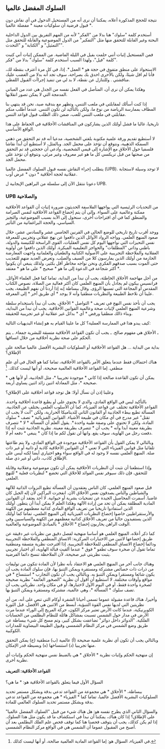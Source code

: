 ## السلوك المفضل عالميا

نتيجة للحجج المذكورة أعلاه، يمكننا أن نرى أنه من المستحيل الدخول في أي نقاش دون قبول فرضية أن سلوكيات معينة * مفضلة عالميا *.

أستخدم كلمة "سلوك" هنا بدلا من "الفكر" لأنه من المهم التفريق بين الدول الداخلية البحتة وغير القابلة للتحقق منها مثل "التفكير" من الدول الموضوعية والقابلة للتحقق مثل "التمثيل" و "الكتابة" و "التحدث".

فمن المستحيل إثبات أنني حلمت بفيل في الليلة الماضية. من الممكن إثبات أني كتبت كلمة "فيل"، ولهذا السبب أستخدم كلمة "سلوك" بدلا من "فكر".

الاستحواذ على منطق متفوق في حجة هو * العمل *. إذا، في كل مرة أعترف بنقطة لك، فأنا لم اقل شيئا، ولكن بالأحرى احدق بك بصراحة، سوف تجد أنه بدلا من الغضب عليك مناقشتي . وللتنازل عن نقطة، لا بد لي من تنفيذ إجراأت القبول اللفظي.

وهكذا يمكن أن نرى أن، المتأصل في الفعل نفسه من الجدل هي عدد من المباني المدمجة التي لا يمكن تصور انقلابها.

إذا كنت أسألك لمقابلتي في ملعب التنس، وتظهر مع بندقية صيد، نحن قد ينتهي بنا المطاف بممارسة الرياضة من نوع ما، ولكن بالتأكيد لن تكون التنس. عندما أطلب منكم مقابلتي في ملعب التنس للعب، ضمن  ذلك الطلب قبول قواعد التنس.

تاريخيا، غالبا ما فشل أولئك الذين يشاركون في المناقشات الأخلاقية في الحفاظ على هذا الواقع الأساسي.  


لا أستطيع تقديم ورقة علمية مكتوبة بلغتي الشخصية، مدعيا أنه قد تم التحقق من ذهني السمكة الذهبية، ونتوقع أن تؤخذ على محمل الجد. وبالمثل، لا أستطيع أن أبدأ نقاشا فلسفيا حول الأخلاق مع الإشارة إلى قيمي الشخصية، وادعي أن حججتي قد تم التحقق من صحتها من قبل تريكسي كل ما هو غير معروف وغير مرئي، ونتوقع أن تؤخذ على محمل الجد.

يتطلب إجراء النقاش نفسه قبول السلوك المفضل عالميا (UPB). لا توجد وسيلة لاستجابة عقلانية لحجة أخلاقية * دون * عرض أوب.

دعونا ننتقل الآن إلى سلسلة من البراهين الإيجابية ل UPB. 

### UPB والصلاحية

من التحديات الرئيسية التي يواجهها الفلاسفة الحديثون ضرورة إثبات أن القواعد الأخلاقية ممكنة وعالمية على السواء. وإلى أن يتم إخضاع القواعد الأخلاقية لنفس الصرامة والمنطق كما في أي اقتراحات أخرى، سنحول إلى الأبد بسبب الموضوعية، والتحيز السياسي، والحجة البراغماتية من التأثير.

ووجد أقرب تاريخ تاريخي للوضع الحالي في القرنين الخامس عشر والسادس عشر، خلال صعود المنهج العلمي. وواجه الرواد الأوائل الذين دافعوا عن نهج عقلاني وتجريبي للمعرفة نفس التحيزات التي نواجهها اليوم  كل نفس العقليات، القوى الراسخة للكنيسة والدولة، باطني وذاتي "المطلقات" والحواجز التعليمية المبكرة. أولئك الذين دافعوا عن أولوية العقلانية والملاحظة التجريبية على الأصولية الكتابية والطغيان والعلمانية واجهت المعارضة الحازمة من أولئك الذين يمارسون كلا من السيف والصلب. وتعرض العديد منهم للتعذيب حتى الموت بسبب صدقهم الفكري ونحن  نواجه مخاطر أقل بكثير، ولذلك ينبغي أن يكونوا أكثر شجاعة في الدعوة إلى ما هو * صحيح * على ما هو * معتقد *. 

من أجل مهاجمة الأخلاق الخاطئة، يجب أن نبدأ من البداية، تماما كما فعل العلماء الأوائل. فرانسيس بيكون لم يجادل بأن المنهج العلمي كان أكثر فعالية من الصلاة، نصوص الكتاب المقدس أو المجاعة التي تسببها الرؤى. وقال ببساطة إنه إذا أردنا أن نفهم الطبيعة، يجب علينا أن نلاحظ الطبيعة والنظريات منطقيا  وأنه لا يوجد * أي طريق آخر * إلى المعرفة.

يجب أن نأخذ نفس النهج في تعريف * التواصل * الأخلاق. يجب أن نبدأ باستخدام سلطة وشرعية المنهج العلمي لإثبات صحة وعالمية القوانين الأخلاقية. يجب أن نبدأ من البداية، وبناء ذالك منطقيا ورفض * أي * بدائل غير عقلانية أو غير تجريبية للحقيقة. 

كيف يبدو هذا في الممارسة العملية؟ كل ما علينا القيام به هو إنشاء البديهيات التالية:

ـ الأخلاق هي مفهوم صالح.
ـ يجب أن تكون القواعد الأخلاقية متسقة للبشرية جمعاء.
ـ يتم الحكم على صحة نظرية أخلاقية من خلال اتساقها.

بداية من البداية ... هل القواعد الأخلاقية أو السلوكيات البشرية الأفضل عالميا صالحة على الإطلاق؟

هناك احتمالان فقط عندما يتعلق الأمر بالقواعد الأخلاقية، تماما كما هو الحال في أي علم منطقي. إما القواعد الأخلاقية العالمية صحيحة، أو أنها ليست كذلك. [^ 6]

يمكن أن تكون القاعدة صالحة إذا كاني * موجودة تجريبيا *، مثل الجاذبية، أو لأنها هي * صحيحة *، مثل المعادلة اثنين زائد اثنين يساوي أربعة.

وعلينا إذن أن نسأل أولا: هل توجد قواعد أخلاقية على الإطلاق؟ 

بالتأكيد ليس في الواقع المادي، والدي لا يحتوي على أو يطيع قاعدة أخلاقية واحدة. القواعد الأخلاقية تختلف عن قواعد الفيزياء، كما أن الأسلوب العلمي يختلف عن الجاذبية. المسألة تطيع ببطء الجاذبية أو القانون الثاني للديناميكا الحرارية، ولكن "أنت لا يجب ان تقتل" غير مدرج في أي مكان في طبيعة الأشياء. القوانين الفيزيائية * تصف * سلوك المادة، ولكن لا تحتوي على وصفة طبية واحدة *. يقول العلم أن المسألة * لا * تتصرف بطريقة معينة  أبدا وأنه * يجب أن * تتصرف بطريقة معينة. نظرية الجاذبية تثبت أنه إذا دفعت رجل من الهاوية،  سوف يقع. وانها لن تقول لكم ما إذا كان * ينبغي * دفعه أم لا.

وبالتالي لا يمكن القول بأن القواعد الأخلاقية موجودة في الواقع المادي، ولا يتم طاعتها تلقائيا مثل قوانين الفيزياء التي لا تعني * أن القوانين الأخلاقية كاذبة أو ذاتية أو غير ذات صلة. المنهج العلمي نفسه لا وجود له في الواقع سواء وهو اختياري أيضا لكنه ليس على الإطلاق كاذب، ذاتي أو غير ذي صلة. 

وإذا استطعنا أن نثبت أن النظريات الأخلاقية يمكن أن تكون موضوعية وعقلانية وقابلة للتحقق، فإن ذلك سيوفر نفس الفوائد للأخلاق التي تخضع * لنظريات فعلية * للنهج العلمي.

قبل صعود المنهج العلمي، كان الناس يعتقدون أن المسألة تطيع النزوات الذاتية للآلهة والشياطين والناس يصدقون نفس الأخلاق الآن. انفجرت البراكين لأن إله الجبل كان غاضبا. أسفرت المحاصيل الجيدة عن تضحيات بشرية أو حيوانية. لا أحد يعتقد أن القوانين المادية المطلقة يمكن أن تحد من إرادة الآلهة وهكذا العلم لا يمكن أبدا أن يتطور. أولئك الذين استفادوا تاريخيا من تعريف الواقع المادي كذاتية  معظمهم من الكهنة والأرستقراطيين خاضوا إخضاع النظريات الفيزيائية إلى المنهج العلمي، تماما كما أولئك الذين يستفيدون حاليا من تعريف الأخلاق كذاتية معظمهم من الكهنة والسياسيين  وفي الوقت الراهن يحاربون إخضاع * الأخلاق * بالمبادئ الموضوعية والعالمية.

كما ذكر أعلاه، المنهج العلمي هو أساسا منهجية لفصل دقيق من نظريات غير دقيقة عن طريق إخضاعها لاثنين من الاختبارات المركزية: الاتساق المنطقي والملاحظة التجريبية ودائما إخضاع الاتساق المنطقي للملاحظة التجريبية. إذا اقترحت نظرية متسقة ومنطقية تماما تقول أن صخرة سوف تطفو * فوق * عندما ألقيت قبالة الهاوية، أي اختبار تجريبي يثبت نظريتي غير صحيحة، لأن الملاحظة تنسخ دائما الفرضية.

وهناك جانب آخر من المنهج العلمي هو الاعتقاد بأنه نظرا لأن المادة تتكون من توليفات من ذرات ذات خصائص مشتركة ومستقرة ويمكن التنبؤ بها، فإن سلوك المادة يجب أن يكون شائعا ومستقرا ويمكن التنبؤ به. وبالتالي يجب أن تكون التجارب * استنساخ * في مواقع وأوقات مختلفة. لا أستطيع أن أقول أن نظرية "الصخور العائمة" نظرية صحيحة لصخرة واحدة فقط، أو في اليوم الأول لاختبارها، أو في مكان واحد. نظرياتي يجب أن تصف سلوك * المسألة *، وهي عالمية، مشتركة ومستقرة ويمكن التنبؤ بها.

وأخيرا، هناك قاعدة مقبولة عموما تسمى أحيانا الشفرة أوكام التي تنص على أنه، من أي نظريتين التي لديها نفس القوة التنبؤية، أبسط من الاثنين هي الأفضل. قبل الثورة الكوبرنيكية، عندما كانت الأرض تعتبر مركز الكون، حركة المريخ إلى الوراء عندما مرت الأرض في مدار حول الشمس تسببت بمشاكل هائلة للنظام البطلمي من الحسابات الفلكية. "الدوائر داخل دوائر" تضاعفت بشكل كبير، وتم مسح كل شيء ببساطة عن طريق وضع الشمس في مركز النظام الشمسي وقبول الطبيعة البيضاوية للمدارات الكوكبية.

وبالتالي يجب أن تكون أي نظرية علمية صحيحة (أ) عالمية (ب) منطقية (ج) يمكن التحقق منها تجريبيا (د) استنساخها  (ه) وبسيطة قدر الإمكان.

إن منهجية الحكم وإثبات نظرية * الأخلاق * هي بالضبط نفس منهجية الحكم وإثبات أي نظرية أخرى.

#### القواعد الأخلاقية: التعريف

السؤال الأول فيما يتعلق بالقواعد الأخلاقية هو: * ما هي؟

ببساطة، * الأخلاق * هي مجموعة من القواعد تدعي بدقة وبشكل مستمر تحديد السلوكيات البشرية الأفضل عالميا، تماما كما * الفيزياء * هي مجموعة من القواعد تدعي بدقة وبشكل مستمر تحديد السلوك العالمي للمادة.

والسؤال الثاني الذي يطرح نفسه هو: هل هناك شيء من قبيل "السلوك المفضل عالميا" على الإطلاق؟ إذا كان هناك، يمكننا أن نبدأ في استكشاف ما قد يكون مثل هذا السلوك. إذا لم يكن كذلك، يجب أن يتوقف فحصنا هنا كما توقف فحص علم الفلك البطلمي بعد أن أصبح من المقبول عموما أن الشمس هي في الواقع مركز النظام الشمسي.

[^ 6]: في الفيزياء، السؤال هو: إما القواعد المادية العالمية صالحة، أو أنها ليست كذلك.
